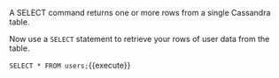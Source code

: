 A SELECT command returns one or more rows from a single Cassandra table.

Now use a `SELECT` statement to retrieve your rows of user data from the table.

`SELECT * FROM users;`{{execute}}
